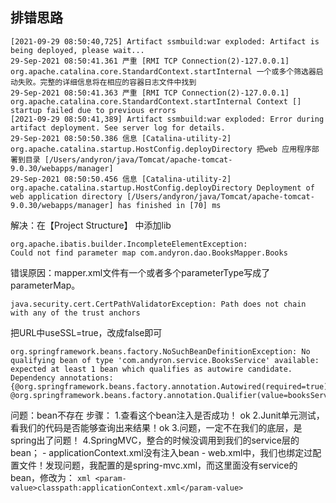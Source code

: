 
## 排错思路

```shell
[2021-09-29 08:50:40,725] Artifact ssmbuild:war exploded: Artifact is being deployed, please wait...
29-Sep-2021 08:50:41.361 严重 [RMI TCP Connection(2)-127.0.0.1] org.apache.catalina.core.StandardContext.startInternal 一个或多个筛选器启动失败。完整的详细信息将在相应的容器日志文件中找到
29-Sep-2021 08:50:41.363 严重 [RMI TCP Connection(2)-127.0.0.1] org.apache.catalina.core.StandardContext.startInternal Context [] startup failed due to previous errors
[2021-09-29 08:50:41,389] Artifact ssmbuild:war exploded: Error during artifact deployment. See server log for details.
29-Sep-2021 08:50:50.386 信息 [Catalina-utility-2] org.apache.catalina.startup.HostConfig.deployDirectory 把web 应用程序部署到目录 [/Users/andyron/java/Tomcat/apache-tomcat-9.0.30/webapps/manager]
29-Sep-2021 08:50:50.456 信息 [Catalina-utility-2] org.apache.catalina.startup.HostConfig.deployDirectory Deployment of web application directory [/Users/andyron/java/Tomcat/apache-tomcat-9.0.30/webapps/manager] has finished in [70] ms
```
解决：在【Project Structure】  中添加lib


``` 
org.apache.ibatis.builder.IncompleteElementException: 
Could not find parameter map com.andyron.dao.BooksMapper.Books
```
错误原因：mapper.xml文件有一个或者多个parameterType写成了parameterMap。

``` 
java.security.cert.CertPathValidatorException: Path does not chain with any of the trust anchors
```
把URL中useSSL=true，改成false即可


```
org.springframework.beans.factory.NoSuchBeanDefinitionException: No qualifying bean of type 'com.andyron.service.BooksService' available: 
expected at least 1 bean which qualifies as autowire candidate. Dependency annotations: {@org.springframework.beans.factory.annotation.Autowired(required=true), @org.springframework.beans.factory.annotation.Qualifier(value=booksServiceImpl)}

```
问题：bean不存在
步骤：
1.查看这个bean注入是否成功！ ok
2.Junit单元测试，看我们的代码是否能够查询出来结果！ok 
3.问题，一定不在我们的底层，是spring出了问题！
4.SpringMVC，整合的时候没调用到我们的service层的bean； 
    - applicationContext.xml没有注入bean
    - web.xml中，我们也绑定过配置文件！发现问题，我配置的是spring-mvc.xml，而这里面没有service的bean，修改为：
    ```xml
    <param-value>classpath:applicationContext.xml</param-value>
    ```
    